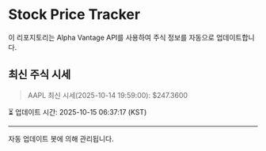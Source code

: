 
# Stock Price Tracker

이 리포지토리는 Alpha Vantage API를 사용하여 주식 정보를 자동으로 업데이트합니다.

## 최신 주식 시세
> AAPL 최신 시세(2025-10-14 19:59:00): $247.3600

⏳ 업데이트 시간: 2025-10-15 06:37:17 (KST)

---
자동 업데이트 봇에 의해 관리됩니다.

